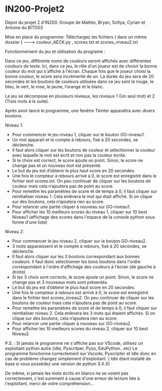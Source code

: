# IN200-Projet2
Dépot du projet 2 d'IN200. Groupe de Mattéo, Bryan, Sofiya, Cyrian et Antoine du BITD03

Mise en place du programme:
Téléchargez les fichiers ( dans un même dossier )  ---> couleur_AECK.py , scores.txt et scores_niveau2.txt 

Fonctionnement du jeu et utilisation du programe :

Dans ce jeu, différents noms de couleurs seront affichés avec différentes couleurs de texte.
Ici, dans ce jeu, le rôle d'un joueur est de choisir la bonne couleur du mot qui s'affiche à
l'écran. Chaque fois que le joueur choisi la bonne couleur, le score sera incrémenté de un. La
durée du jeu sera de 20 secondes et les boutons de couleurs utilisées dans ce jeu sont le
rouge, le bleu, le vert, le rose, le jaune, l’orange et le blanc.

Le jeu se décompose en plusieurs niveaux, les niveaux 1 (Un seul mot) et 2 (Trois mots à la suite).

Après avoir lancé le programme, une fenêtre Tkinter apparaîtra avec divers boutons.

Niveau 1:

-	Pour commencer le jeu niveau 1, cliquer sur le bouton GO-niveau1.
-	Un mot apparait et le compte à rebours, fixé à 20 secondes, se déclenche.
-	Il faut alors cliquer sur les boutons de couleur et sélectionner la couleur avec laquelle le mot est écrit et non pas la couleur écrite.
-	Si le choix est correct, le score ajoute un point. Sinon, le score ne change pas et un nouveau mot est présenté.
-	Le but du jeu est d’obtenir le plus haut score en 20 secondes.
-	Une fois le compteur à rebours arrivé à 0, le score est enregistré dans le fichier text scores.txt. On peu continuer de cliquer sur les boutons de couleur mais cela n’ajoutera pas de point au score.
-	Pour remettre les paramètres de score et de temps à 0, il faut cliquer sur reinitialiser niveau 1.  Cela enlèvera le mot qui était affiché. Si on clique sur des boutons, cela n’ajoutera rien au score.
-	Pour relancer une partie cliquer à nouveau sur GO-niveau1.
-	Pour afficher les 10 meilleurs scores du niveau 1, cliquer sur 10 best Niveau1 (affichage des scores dans l'espace de la console python sous forme d'une liste)

Niveau 2:

-	Pour commencer le jeu niveau 2, cliquer sur le bouton GO-niveau2.
-	3 mots apparaissent et le compte à rebours, fixé à 20 secondes, se déclenche.
-	Il faut alors cliquer sur les 3 boutons correspondant aux bonnes couleurs. Il faut donc sélectionner les bons boutons dans l'ordre correspondant à l'ordre d'affichage des couleurs à l'écran (de gauche à droite).
-	Si les 3 choix sont corrects, le score ajoute un point. Sinon, le score ne change pas et 3 nouveaux mots sont présentés.
-	Le but du jeu est d’obtenir le plus haut score en 20 secondes.
-	Une fois le compteur à rebours est arrivé à 0, le score est enregistré dans le fichier text scores_niveau2. On peu continuer de cliquer sur les boutons de couleur mais cela n’ajoutera pas de point au score.
-	Pour remettre les paramètres de score et de temps à 0, il faut cliquer sur reinitialiser niveau 2.  Cela enlèvera les 3 mots qui étaient affichés. Si on clique sur des boutons, cela n’ajoutera rien au score.
-	Pour relancer une partie cliquer à nouveau sur GO-niveau2.
-	Pour afficher les 10 meilleurs scores du niveau 2, cliquer sur 10 best Niveau2

P.S. : Si jamais le programme ne s'affiche pas sur VScode, utilisez un exploitant python autre (idle, Pyscritper, Pyzo, EduPython...etc) Le programme fonctionne correctement sur Vscode, Pyscripter et Idle donc en cas de problème changez simplement d'exploitant. ( Idle étant installé de base si vous possèdez une version de python 3.X.X)

De même, si jamais les mots écrits en blancs ne se voient pas correctement, c'est surement à cause d'une erreur de lecture liée à l'exploitant, merci de votre compréhension...

